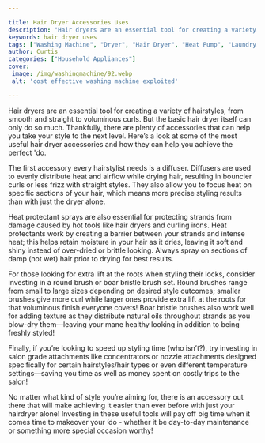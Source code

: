 ```yaml
---

title: Hair Dryer Accessories Uses
description: "Hair dryers are an essential tool for creating a variety of hairstyles, from smooth and straight to voluminous curls. But the basi...take a moment to check it out "
keywords: hair dryer uses
tags: ["Washing Machine", "Dryer", "Hair Dryer", "Heat Pump", "Laundry Appliances", "Appliance Consumption"]
author: Curtis
categories: ["Household Appliances"]
cover: 
 image: /img/washingmachine/92.webp
 alt: 'cost effective washing machine exploited'

---
```


Hair dryers are an essential tool for creating a variety of hairstyles, from smooth and straight to voluminous curls. But the basic hair dryer itself can only do so much. Thankfully, there are plenty of accessories that can help you take your style to the next level. Here’s a look at some of the most useful hair dryer accessories and how they can help you achieve the perfect 'do.

The first accessory every hairstylist needs is a diffuser. Diffusers are used to evenly distribute heat and airflow while drying hair, resulting in bouncier curls or less frizz with straight styles. They also allow you to focus heat on specific sections of your hair, which means more precise styling results than with just the dryer alone.

Heat protectant sprays are also essential for protecting strands from damage caused by hot tools like hair dryers and curling irons. Heat protectants work by creating a barrier between your strands and intense heat; this helps retain moisture in your hair as it dries, leaving it soft and shiny instead of over-dried or brittle looking. Always spray on sections of damp (not wet) hair prior to drying for best results.

For those looking for extra lift at the roots when styling their locks, consider investing in a round brush or boar bristle brush set. Round brushes range from small to large sizes depending on desired style outcomes; smaller brushes give more curl while larger ones provide extra lift at the roots for that voluminous finish everyone covets! Boar bristle brushes also work well for adding texture as they distribute natural oils throughout strands as you blow-dry them—leaving your mane healthy looking in addition to being freshly styled!

Finally, if you’re looking to speed up styling time (who isn’t?), try investing in salon grade attachments like concentrators or nozzle attachments designed specifically for certain hairstyles/hair types or even different temperature settings—saving you time as well as money spent on costly trips to the salon! 

No matter what kind of style you’re aiming for, there is an accessory out there that will make achieving it easier than ever before with just your hairdryer alone! Investing in these useful tools will pay off big time when it comes time to makeover your ‘do - whether it be day-to-day maintenance or something more special occasion worthy!

